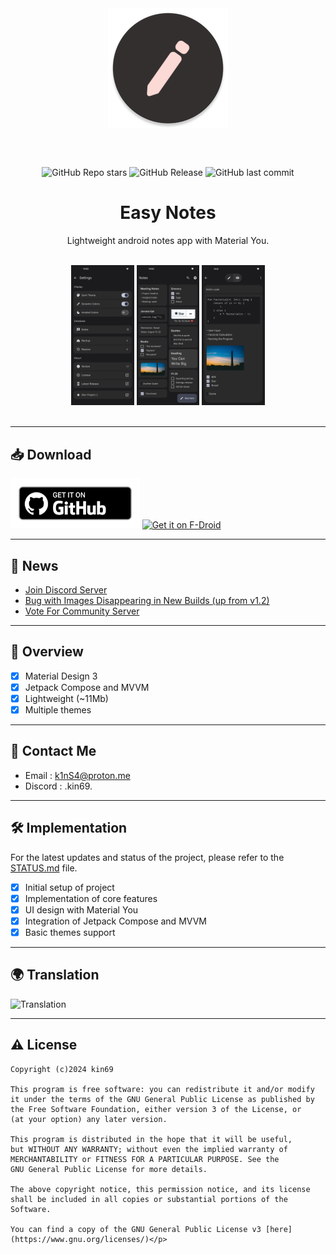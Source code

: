 

<div align="center">
<img width="192" height="192" src="app/src/main/res/mipmap-xxxhdpi/ic_launcher_round.webp" align="center" alt="">

<br></br>

![GitHub Repo stars](https://img.shields.io/github/stars/Kin69/EasyNotes?style=for-the-badge&logo=star&logoColor=%23FFFFFF&labelColor=%23332f2f&color=%23fddbd6)
![GitHub Release](https://img.shields.io/github/v/release/Kin69/EasyNotes?include_prereleases&style=for-the-badge&logo=%239acbff&logoColor=%23101318&labelColor=%23332f2f&color=%23fddbd6)
![GitHub last commit](https://img.shields.io/github/last-commit/Kin69/EasyNotes?style=for-the-badge&labelColor=%23332f2f&color=%23fddbd6)

# Easy Notes
Lightweight android notes app with Material You.
<br></br>
</div>
<div align="left">

<div align="center">
    <img src="metadata/en-US/images/phoneScreenshots/screenshot-app-settings.jpg" width="20%"  alt=""/>
    <img src="metadata/en-US/images/phoneScreenshots/screenshot-app-home.jpg" width="20%"  alt=""/>
    <img src="metadata/en-US/images/phoneScreenshots/screenshot-app-edit.jpg" width="20%"  alt=""/>
</div>
<br>
</div>

---

## 📥 Download
[<img src="metadata/en-US/images/icons/github.png" alt="Get it on GitHub" height="80">](https://github.com/Kin69/EasyNotes/releases/latest)
[<img src="https://fdroid.gitlab.io/artwork/badge/get-it-on.png" alt="Get it on F-Droid" height="80">](https://f-droid.org/packages/com.kin.easynotes/)

--- 
## 📢 News
- [Join Discord Server](https://discord.gg/ZrP4G8z23H)
- [Bug with Images Disappearing in New Builds (up from v1.2)](https://github.com/Kin69/EasyNotes/discussions/29)
- [Vote For Community Server](https://github.com/Kin69/EasyNotes/discussions/22)

---


## 📝 Overview
- [x] Material Design 3
- [x] Jetpack Compose and MVVM
- [x] Lightweight (~11Mb)
- [x] Multiple themes

---

## 💬 Contact Me

-  Email : k1nS4@proton.me
-  Discord : .kin69.

  ---
## 🛠️ Implementation

 For the latest updates and status of the project, please refer to the [STATUS.md](./STATUS.md) file.
  
- [x] Initial setup of project
- [x] Implementation of core features
- [x] UI design with Material You
- [x] Integration of Jetpack Compose and MVVM
- [x] Basic themes support

---
## 🌍 Translation
![Translation](https://camo.githubusercontent.com/526e98c20618291eb936c56259e350b74a948a77108c4b7361e3d347e0845092/68747470733a2f2f686f737465642e7765626c6174652e6f72672f7769646765742f656173792d6e6f7465732f656173792d6e6f7465732d6170706c69636174696f6e2f686f72697a6f6e74616c2d6175746f2e737667)

---
## ⚠️ License

    Copyright (c)2024 kin69
    
    This program is free software: you can redistribute it and/or modify
    it under the terms of the GNU General Public License as published by
    the Free Software Foundation, either version 3 of the License, or
    (at your option) any later version.
    
    This program is distributed in the hope that it will be useful,
    but WITHOUT ANY WARRANTY; without even the implied warranty of
    MERCHANTABILITY or FITNESS FOR A PARTICULAR PURPOSE. See the
    GNU General Public License for more details.
    
    The above copyright notice, this permission notice, and its license shall be included in all copies or substantial portions of the Software.
    
    You can find a copy of the GNU General Public License v3 [here](https://www.gnu.org/licenses/)</p>
